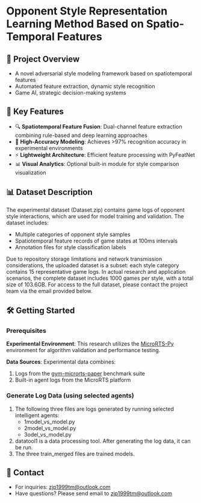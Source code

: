 # Opponent Style Representation Learning Method Based on Spatio-Temporal Features

## 📜 Project Overview
- A novel adversarial style modeling framework based on spatiotemporal features
- Automated feature extraction, dynamic style recognition
- Game AI, strategic decision-making systems

## 🌟 Key Features
- 🔍 **Spatiotemporal Feature Fusion**: Dual-channel feature extraction combining rule-based and deep learning approaches
- 🚀 **High-Accuracy Modeling**: Achieves >97% recognition accuracy in experimental environments
- ⚡ **Lightweight Architecture**: Efficient feature processing with PyFeatNet
- 📊 **Visual Analytics**: Optional built-in module for style comparison visualization

## 📊 Dataset Description
The experimental dataset (Dataset.zip) contains game logs of opponent style interactions, which are used for model training and validation. The dataset includes:
- Multiple categories of opponent style samples 
- Spatiotemporal feature records of game states at 100ms intervals
- Annotation files for style classification labels

Due to repository storage limitations and network transmission considerations, the uploaded dataset is a subset: each style category contains 15 representative game logs. In actual research and application scenarios, the complete dataset includes 1000 games per style, with a total size of 103.6GB. For access to the full dataset, please contact the project team via the email provided below.

## 🛠️ Getting Started

### Prerequisites
**Experimental Environment**: This research utilizes the [MicroRTS-Py](https://github.com/Farama-Foundation/MicroRTS-Py/) environment for algorithm validation and performance testing.

**Data Sources**: Experimental data combines:
1. Logs from the [gym-microrts-paper](https://github.com/vwxyzjn/gym-microrts-paper) benchmark suite
2. Built-in agent logs from the MicroRTS platform

### Generate Log Data (using selected agents)
1. The following three files are logs generated by running selected intelligent agents:
   - 1model_vs_model.py
   - 2model_vs_model.py
   - 3odel_vs_model.py
2. datatool1 is a data processing tool. After generating the log data, it can be run.
3. The three train_merged files are trained models.

## 📧 Contact
- For inquiries: zjp1999tm@outlook.com
- Have questions? Please send email to zjp1999tm@outlook.com

